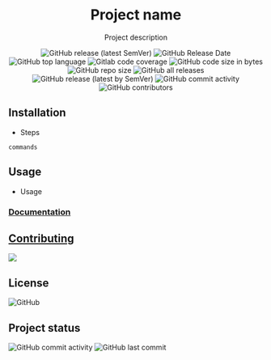
<h1 align="center">
   Project name
</h1>

<p align="center">
Project description
</p>

<p align="center">
  <img
    src="https://img.shields.io/github/v/release/attilasomogyi/template-repository"
    alt="GitHub release (latest SemVer)"
  />
  <img
    src="https://img.shields.io/github/release-date/attilasomogyi/template-repository"
    alt="GitHub Release Date"
  />
  <img
    src="https://img.shields.io/github/languages/top/attilasomogyi/template-repository"
    alt="GitHub top language"
  />
  <img
    src="https://img.shields.io/gitlab/coverage/attilasomogyi/template-repository/main"
    alt="Gitlab code coverage"
  />
  <img
    src="https://img.shields.io/github/languages/code-size/attilasomogyi/template-repository"
    alt="GitHub code size in bytes"
  />
  <img
    src="https://img.shields.io/github/repo-size/attilasomogyi/template-repository"
    alt="GitHub repo size"
  />
  <img
    src="https://img.shields.io/github/downloads/attilasomogyi/template-repository/total"
    alt="GitHub all releases"
  />
  <img
    src="https://img.shields.io/github/downloads/attilasomogyi/template-repository/latest/total"
    alt="GitHub release (latest by SemVer)"
  />
  <img
    src="https://img.shields.io/github/commit-activity/y/attilasomogyi/template-repository"
    alt="GitHub commit activity"
  />
  <img
    src="https://img.shields.io/github/contributors/attilasomogyi/template-repository"
    alt="GitHub contributors"
  />
</p>

## Installation

- Steps

```shell
commands

```

## Usage

- Usage

### [Documentation](https://attilasomogyi.github.io/template-repository)

## [Contributing](https://github.com/attilasomogyi/template-repository/blob/main/CONTRIBUTING.md)

<a href="https://github.com/attilasomogyi/template-repository/graphs/contributors">
  <img src="https://contrib.rocks/image?repo=attilasomogyi/template-repository" />
</a>

## License

<p>
  <img
    src="https://img.shields.io/github/license/attilasomogyi/template-repository"
    alt="GitHub"
  />
<p/>

## Project status

<p>
  <img
    src="https://img.shields.io/github/commit-activity/y/attilasomogyi/template-repository"
    alt="GitHub commit activity"
  />
  <img
      src="https://img.shields.io/github/last-commit/attilasomogyi/template-repository"
      alt="GitHub last commit"
  />
</p>
